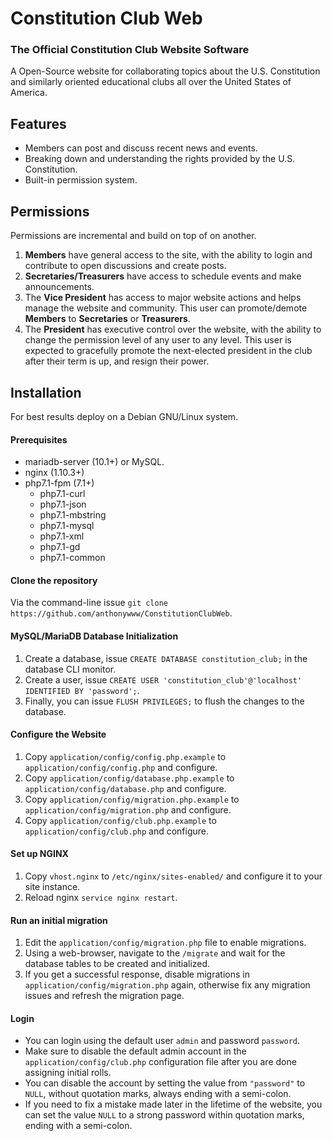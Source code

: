 # Constitution Club Web
### The Official Constitution Club Website Software

A Open-Source website for collaborating topics about the U.S. Constitution and similarly oriented educational clubs all over the United States of America.

## Features
- Members can post and discuss recent news and events.
- Breaking down and understanding the rights provided by the U.S. Constitution.
- Built-in permission system.

## Permissions

Permissions are incremental and build on top of on another.

1. **Members** have general access to the site, with the ability to login and contribute to open discussions and create posts.
2. **Secretaries/Treasurers** have access to schedule events and make announcements.
3. The **Vice President** has access to major website actions and helps manage the website and community. This user can promote/demote **Members** to **Secretaries** or **Treasurers**.
4. The **President** has executive control over the website, with the ability to change the permission level of any user to any level. This user is expected to gracefully promote the next-elected president in the club after their term is up, and resign their power.

## Installation
For best results deploy on a Debian GNU/Linux system.

#### Prerequisites
- mariadb-server (10.1+) or MySQL.
- nginx (1.10.3+)
- php7.1-fpm (7.1+)
  - php7.1-curl
  - php7.1-json
  - php7.1-mbstring
  - php7.1-mysql
  - php7.1-xml
  - php7.1-gd
  - php7.1-common

#### Clone the repository
Via the command-line issue `git clone https://github.com/anthonywww/ConstitutionClubWeb`.

#### MySQL/MariaDB Database Initialization
1. Create a database, issue `CREATE DATABASE constitution_club;` in the database CLI monitor.
2. Create a user, issue `CREATE USER 'constitution_club'@'localhost' IDENTIFIED BY 'password';`.
3. Finally, you can issue `FLUSH PRIVILEGES;` to flush the changes to the database.

#### Configure the Website
1. Copy `application/config/config.php.example` to `application/config/config.php` and configure.
2. Copy `application/config/database.php.example` to `application/config/database.php` and configure.
2. Copy `application/config/migration.php.example` to `application/config/migration.php` and configure.
3. Copy `application/config/club.php.example` to `application/config/club.php` and configure.

#### Set up NGINX
1. Copy `vhost.nginx` to `/etc/nginx/sites-enabled/` and configure it to your site instance.
2. Reload nginx `service nginx restart`.

#### Run an initial migration
1. Edit the `application/config/migration.php` file to enable migrations.
2. Using a web-browser, navigate to the `/migrate` and wait for the database tables to be created and initialized.
3. If you get a successful response, disable migrations in `application/config/migration.php` again, otherwise fix any migration issues and refresh the migration page.

#### Login
- You can login using the default user `admin` and password `password`.
- Make sure to disable the default admin account in the `application/config/club.php` configuration file after you are done assigning initial rolls.
- You can disable the account by setting the value from `"password"` to `NULL`, without quotation marks, always ending with a semi-colon.
- If you need to fix a mistake made later in the lifetime of the website, you can set the value `NULL` to a strong password within quotation marks, ending with a semi-colon.
